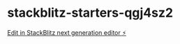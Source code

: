 # stackblitz-starters-qgj4sz2

[Edit in StackBlitz next generation editor ⚡️](https://stackblitz.com/~/github.com/faai5200/stackblitz-starters-qgj4sz2)